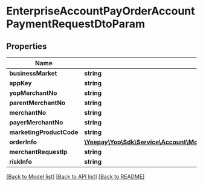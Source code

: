 # EnterpriseAccountPayOrderAccountPaymentRequestDtoParam

## Properties
Name | Type | Description | Notes
------------ | ------------- | ------------- | -------------
**businessMarket** | **string** |  | [optional] 
**appKey** | **string** |  | [optional] 
**yopMerchantNo** | **string** |  | [optional] 
**parentMerchantNo** | **string** |  | [optional] 
**merchantNo** | **string** |  | [optional] 
**payerMerchantNo** | **string** |  | [optional] 
**marketingProductCode** | **string** |  | [optional] 
**orderInfo** | [**\Yeepay\Yop\Sdk\Service\Account\Model\EnterpriseAccountPayOrderOrderInfoDtoParam**](EnterpriseAccountPayOrderOrderInfoDtoParam.md) |  | [optional] 
**merchantRequestIp** | **string** |  | [optional] 
**riskInfo** | **string** |  | [optional] 

[[Back to Model list]](../README.md#documentation-for-models) [[Back to API list]](../README.md#documentation-for-api-endpoints) [[Back to README]](../README.md)


